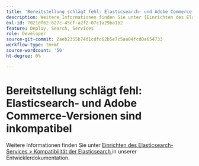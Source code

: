 ```yaml
---
title: 'Bereitstellung schlägt fehl: Elasticsearch- und Adobe Commerce-Versionen sind inkompatibel'
description: Weitere Informationen finden Sie unter [Einrichten des Elasticsearch-Services und der Kompatibilität der Elasticsearch-Software](https://experienceleague.adobe.com/en/docs/commerce-cloud-service/user-guide/configure/service/elasticsearch) in unserer Entwicklerdokumentation.
exl-id: 7021df62-627c-45cf-a2f2-07c1a29ba1b2
feature: Deploy, Search, Services
role: Developer
source-git-commit: 2aeb2355b74d1cdfc62b5e7c5aa04fcd0a654733
workflow-type: tm+mt
source-wordcount: '50'
ht-degree: 0%

---
```


# Bereitstellung schlägt fehl: Elasticsearch- und Adobe Commerce-Versionen sind inkompatibel

Weitere Informationen finden Sie unter [Einrichten des Elasticsearch-Services > Kompatibilität der Elasticsearch ](https://experienceleague.adobe.com/en/docs/commerce-cloud-service/user-guide/configure/service/elasticsearch) in unserer Entwicklerdokumentation.

